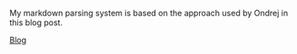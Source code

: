 My markdown parsing system is based on the approach used by Ondrej in this blog post.

[Blog](https://ondrejsevcik.com/blog/building-perfect-markdown-processor-for-my-blog)
